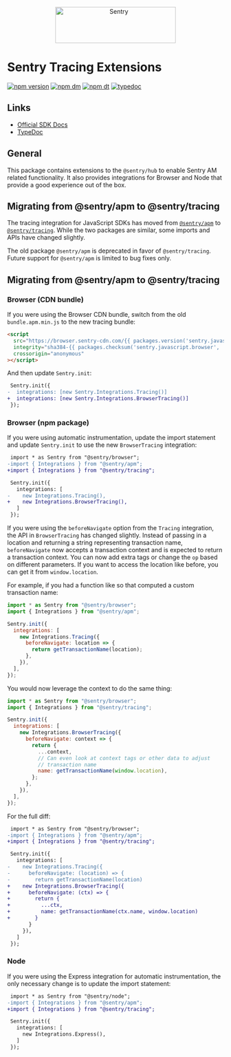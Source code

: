 <p align="center">
  <a href="https://sentry.io/?utm_source=github&utm_medium=logo" target="_blank">
    <img src="https://sentry-brand.storage.googleapis.com/sentry-wordmark-dark-280x84.png" alt="Sentry" width="280" height="84">
  </a>
</p>

# Sentry Tracing Extensions

[![npm version](https://img.shields.io/npm/v/@sentry/tracing.svg)](https://www.npmjs.com/package/@sentry/tracing)
[![npm dm](https://img.shields.io/npm/dm/@sentry/tracing.svg)](https://www.npmjs.com/package/@sentry/tracing)
[![npm dt](https://img.shields.io/npm/dt/@sentry/tracing.svg)](https://www.npmjs.com/package/@sentry/tracing)
[![typedoc](https://img.shields.io/badge/docs-typedoc-blue.svg)](http://getsentry.github.io/sentry-javascript/)

## Links

- [Official SDK Docs](https://docs.sentry.io/quickstart/)
- [TypeDoc](http://getsentry.github.io/sentry-javascript/)

## General

This package contains extensions to the `@sentry/hub` to enable Sentry AM related functionality. It also provides integrations for Browser and Node that provide a good experience out of the box.

## Migrating from @sentry/apm to @sentry/tracing

The tracing integration for JavaScript SDKs has moved from
[`@sentry/apm`](https://www.npmjs.com/package/@sentry/apm) to
[`@sentry/tracing`](https://www.npmjs.com/package/@sentry/tracing). While the
two packages are similar, some imports and APIs have changed slightly.

The old package `@sentry/apm` is deprecated in favor of `@sentry/tracing`.
Future support for `@sentry/apm` is limited to bug fixes only.

## Migrating from @sentry/apm to @sentry/tracing

### Browser (CDN bundle)

If you were using the Browser CDN bundle, switch from the old
`bundle.apm.min.js` to the new tracing bundle:

```html
<script
  src="https://browser.sentry-cdn.com/{{ packages.version('sentry.javascript.browser') }}/bundle.tracing.min.js"
  integrity="sha384-{{ packages.checksum('sentry.javascript.browser', 'bundle.tracing.min.js', 'sha384-base64') }}"
  crossorigin="anonymous"
></script>
```

And then update `Sentry.init`:

```diff
 Sentry.init({
-  integrations: [new Sentry.Integrations.Tracing()]
+  integrations: [new Sentry.Integrations.BrowserTracing()]
 });
```

### Browser (npm package)

If you were using automatic instrumentation, update the import statement and
update `Sentry.init` to use the new `BrowserTracing` integration:

```diff
 import * as Sentry from "@sentry/browser";
-import { Integrations } from "@sentry/apm";
+import { Integrations } from "@sentry/tracing";

 Sentry.init({
   integrations: [
-    new Integrations.Tracing(),
+    new Integrations.BrowserTracing(),
   ]
 });
```

If you were using the `beforeNavigate` option from the `Tracing` integration,
the API in `BrowserTracing` has changed slightly. Instead of passing in a
location and returning a string representing transaction name, `beforeNavigate`
now accepts a transaction context and is expected to return a transaction
context. You can now add extra tags or change the `op` based on different
parameters. If you want to access the location like before, you can get it from
`window.location`.

For example, if you had a function like so that computed a custom transaction
name:

```javascript
import * as Sentry from "@sentry/browser";
import { Integrations } from "@sentry/apm";

Sentry.init({
  integrations: [
    new Integrations.Tracing({
      beforeNavigate: location => {
        return getTransactionName(location);
      },
    }),
  ],
});
```

You would now leverage the context to do the same thing:

```javascript
import * as Sentry from "@sentry/browser";
import { Integrations } from "@sentry/tracing";

Sentry.init({
  integrations: [
    new Integrations.BrowserTracing({
      beforeNavigate: context => {
        return {
          ...context,
          // Can even look at context tags or other data to adjust
          // transaction name
          name: getTransactionName(window.location),
        };
      },
    }),
  ],
});
```

For the full diff:

```diff
 import * as Sentry from "@sentry/browser";
-import { Integrations } from "@sentry/apm";
+import { Integrations } from "@sentry/tracing";

 Sentry.init({
   integrations: [
-    new Integrations.Tracing({
-      beforeNavigate: (location) => {
-        return getTransactionName(location)
+    new Integrations.BrowserTracing({
+      beforeNavigate: (ctx) => {
+        return {
+          ...ctx,
+          name: getTransactionName(ctx.name, window.location)
+        }
       }
     }),
   ]
 });
```

### Node

If you were using the Express integration for automatic instrumentation, the
only necessary change is to update the import statement:

```diff
 import * as Sentry from "@sentry/node";
-import { Integrations } from "@sentry/apm";
+import { Integrations } from "@sentry/tracing";

 Sentry.init({
   integrations: [
     new Integrations.Express(),
   ]
 });
```
